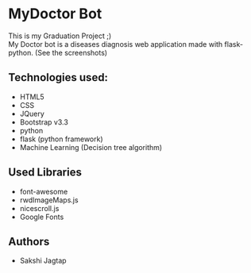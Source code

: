# MyDoctor Bot

This is my Graduation Project ;)  
My Doctor bot is a diseases diagnosis web application made with flask-python. (See the screenshots)

## Technologies used:

* HTML5
* CSS
* JQuery
* Bootstrap v3.3
* python
* flask (python framework)
* Machine Learning (Decision tree algorithm)

## Used Libraries

* font-awesome
* rwdImageMaps.js
* nicescroll.js
* Google Fonts

## Authors

* Sakshi Jagtap


